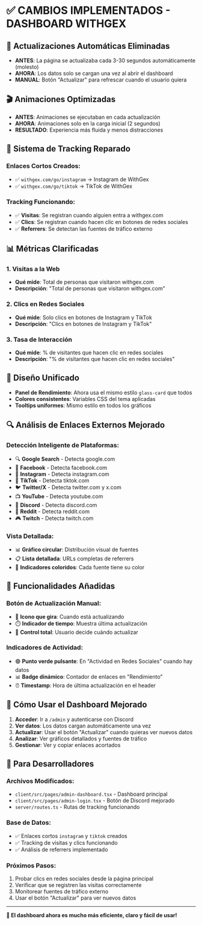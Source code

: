 # ✅ CAMBIOS IMPLEMENTADOS - DASHBOARD WITHGEX

## 🛑 **Actualizaciones Automáticas Eliminadas**
- **ANTES**: La página se actualizaba cada 3-30 segundos automáticamente (molesto)
- **AHORA**: Los datos solo se cargan una vez al abrir el dashboard
- **MANUAL**: Botón "Actualizar" para refrescar cuando el usuario quiera

## 🎬 **Animaciones Optimizadas**
- **ANTES**: Animaciones se ejecutaban en cada actualización
- **AHORA**: Animaciones solo en la carga inicial (2 segundos)
- **RESULTADO**: Experiencia más fluida y menos distracciones

## 🔧 **Sistema de Tracking Reparado**

### Enlaces Cortos Creados:
- ✅ `withgex.com/go/instagram` → Instagram de WithGex
- ✅ `withgex.com/go/tiktok` → TikTok de WithGex

### Tracking Funcionando:
- ✅ **Visitas**: Se registran cuando alguien entra a withgex.com
- ✅ **Clics**: Se registran cuando hacen clic en botones de redes sociales
- ✅ **Referrers**: Se detectan las fuentes de tráfico externo

## 📊 **Métricas Clarificadas**

### 1. Visitas a la Web
- **Qué mide**: Total de personas que visitaron withgex.com
- **Descripción**: "Total de personas que visitaron withgex.com"

### 2. Clics en Redes Sociales  
- **Qué mide**: Solo clics en botones de Instagram y TikTok
- **Descripción**: "Clics en botones de Instagram y TikTok"

### 3. Tasa de Interacción
- **Qué mide**: % de visitantes que hacen clic en redes sociales
- **Descripción**: "% de visitantes que hacen clic en redes sociales"

## 🎨 **Diseño Unificado**
- **Panel de Rendimiento**: Ahora usa el mismo estilo `glass-card` que todos
- **Colores consistentes**: Variables CSS del tema aplicadas
- **Tooltips uniformes**: Mismo estilo en todos los gráficos

## 🔍 **Análisis de Enlaces Externos Mejorado**

### Detección Inteligente de Plataformas:
- 🔍 **Google Search** - Detecta google.com
- 📘 **Facebook** - Detecta facebook.com  
- 📸 **Instagram** - Detecta instagram.com
- 🎵 **TikTok** - Detecta tiktok.com
- 🐦 **Twitter/X** - Detecta twitter.com y x.com
- 📺 **YouTube** - Detecta youtube.com
- 💬 **Discord** - Detecta discord.com
- 🔗 **Reddit** - Detecta reddit.com
- 🎮 **Twitch** - Detecta twitch.com

### Vista Detallada:
- 📊 **Gráfico circular**: Distribución visual de fuentes
- 📋 **Lista detallada**: URLs completas de referrers
- 🎨 **Indicadores coloridos**: Cada fuente tiene su color

## 🎯 **Funcionalidades Añadidas**

### Botón de Actualización Manual:
- 🔄 **Icono que gira**: Cuando está actualizando
- ⏱️ **Indicador de tiempo**: Muestra última actualización
- 🎯 **Control total**: Usuario decide cuándo actualizar

### Indicadores de Actividad:
- 🟢 **Punto verde pulsante**: En "Actividad en Redes Sociales" cuando hay datos
- 📊 **Badge dinámico**: Contador de enlaces en "Rendimiento"
- ⏰ **Timestamp**: Hora de última actualización en el header

## 🚀 **Cómo Usar el Dashboard Mejorado**

1. **Acceder**: Ir a `/admin` y autenticarse con Discord
2. **Ver datos**: Los datos cargan automáticamente una vez
3. **Actualizar**: Usar el botón "Actualizar" cuando quieras ver nuevos datos
4. **Analizar**: Ver gráficos detallados y fuentes de tráfico
5. **Gestionar**: Ver y copiar enlaces acortados

## 🔧 **Para Desarrolladores**

### Archivos Modificados:
- `client/src/pages/admin-dashboard.tsx` - Dashboard principal
- `client/src/pages/admin-login.tsx` - Botón de Discord mejorado
- `server/routes.ts` - Rutas de tracking funcionando

### Base de Datos:
- ✅ Enlaces cortos `instagram` y `tiktok` creados
- ✅ Tracking de visitas y clics funcionando
- ✅ Análisis de referrers implementado

### Próximos Pasos:
1. Probar clics en redes sociales desde la página principal
2. Verificar que se registren las visitas correctamente
3. Monitorear fuentes de tráfico externo
4. Usar el botón "Actualizar" para ver nuevos datos

---

**🎉 El dashboard ahora es mucho más eficiente, claro y fácil de usar!**